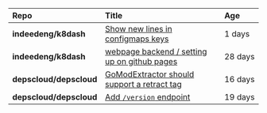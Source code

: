 |**Repo**|**Title**|**Age**|
|:----|:----|:----|
|**indeedeng/k8dash**|[Show new lines in configmaps keys](https://github.com/indeedeng/k8dash/issues/142)|1&nbsp;days|
|**indeedeng/k8dash**|[webpage backend / setting up on github pages](https://github.com/indeedeng/k8dash/issues/131)|28&nbsp;days|
|**depscloud/depscloud**|[GoModExtractor should support a retract tag](https://github.com/depscloud/depscloud/issues/69)|16&nbsp;days|
|**depscloud/depscloud**|[Add `/version` endpoint](https://github.com/depscloud/depscloud/issues/58)|19&nbsp;days|
